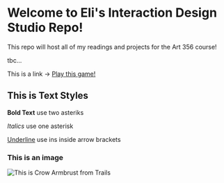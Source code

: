 # Welcome to Eli's Interaction Design Studio Repo!

This repo will host all of my readings and projects for the Art 356 course!

tbc...

This is a link -> [Play this game!]([https://p5js.org/](https://store.steampowered.com/app/3375780/Trails_in_the_Sky_1st_Chapter/))

## This is Text Styles

**Bold Text** use two asteriks

*Italics* use one asterisk

<ins>Underline</ins> use ins inside arrow brackets

### This is an image

![This is Crow Armbrust from Trails](https://cdn.akamai.steamstatic.com/steamcommunity/public/images/apps/1457510/162a62174367365017e55df087b037f6a2cdb7bc.jpg)
